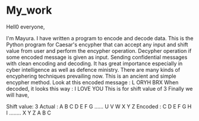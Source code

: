 # My_work

Hell0 everyone,

I'm Mayura. I have written a program to encode and decode data.
This is the Python program for Caesar's encypher that can accept any input and shift value from user and perform the encypher operation. 
Decypher operation if some encoded message is given as input.
Sending confidential messages with clean encoding and decoding.
It has great importance especially in cyber intelligence as well as defence ministry. There are many kinds of encyphering techniques prevailing now. 
This is an ancient and simple encypher method. 
Look at this encoded message  : L ORYH BRX 
When decoded, it looks this way : I LOVE YOU 
This is for shift value of 3
Finally we will have,

Shift value: 3 
Actual     : A B C D E F G ...... U V W X Y Z 
Encoded : C D E F G H I ........ X Y Z A B C 
